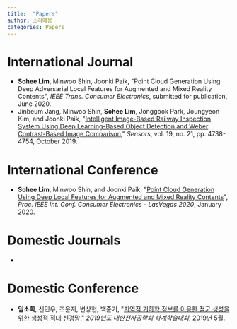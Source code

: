 ```yaml
---
title:  "Papers"
author: 소라에몽
categories: Papers
---
```


# International Journal

- **Sohee Lim**, Minwoo Shin, Joonki Paik, "Point Cloud Generation Using Deep Adversarial Local Features for Augmented and Mixed Reality Contents", *IEEE Trans. Consumer Electronics*, submitted for publication, June 2020.
- Jinbeum Jang, Minwoo Shin, **Sohee Lim**, Jonggook Park, Joungyeon Kim, and Joonki Paik, "[Intelligent Image-Based Railway Inspection System Using Deep Learning-Based Object Detection and Weber Contrast-Based Image Comparison](https://www.mdpi.com/1424-8220/19/21/4738)," *Sensors*, vol. 19, no. 21, pp. 4738-4754, October 2019.



# International Conference

- **Sohee Lim**, Minwoo Shin, and Joonki Paik, "[Point Cloud Generation Using Deep Local Features for Augmented and Mixed Reality Contents](https://ieeexplore.ieee.org/document/9043081)", *Proc. IEEE Int. Conf. Consumer Electronics - LasVegas 2020*, January 2020.



# Domestic Journals

- 



# Domestic Conference

- **임소희**, 신민우, 조윤지, 변상현, 백준기, "[지역적 기하학 정보를 이용한 점군 생성을 위한 생성적 적대 신경망](https://dbpia.co.kr/pdf/pdfView.do?nodeId=NODE08761972&mark=0&useDate=&bookmarkCnt=0&ipRange=N&accessgl=Y&language=ko_KR)," *2019년도 대한전자공학회 하계학술대회*, 2019년 5월.
